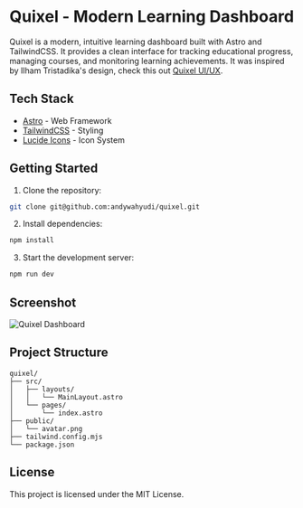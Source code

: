 # Quixel - Modern Learning Dashboard

Quixel is a modern, intuitive learning dashboard built with Astro and TailwindCSS. It provides a clean interface for tracking educational progress, managing courses, and monitoring learning achievements.
It was inspired by Ilham Tristadika's design, check this out [Quixel UI/UX](https://dribbble.com/shots/25621688-Quixel-UI-UX-Learning-Dashboard).

## Tech Stack
- [Astro](https://astro.build) - Web Framework
- [TailwindCSS](https://tailwindcss.com) - Styling
- [Lucide Icons](https://lucide.dev) - Icon System

## Getting Started
1. Clone the repository:
```bash
git clone git@github.com:andywahyudi/quixel.git
```
2. Install dependencies:
```bash
npm install
```
3. Start the development server:
```bash
npm run dev
```
## Screenshot
![Quixel Dashboard](https://github.com/andywahyudi/quixel/public/screenshot.jpg)

## Project Structure
```
quixel/
├── src/
│   ├── layouts/
│   │   └── MainLayout.astro
│   └── pages/
│       └── index.astro
├── public/
│   └── avatar.png
├── tailwind.config.mjs
└── package.json
```

## License

This project is licensed under the MIT License.